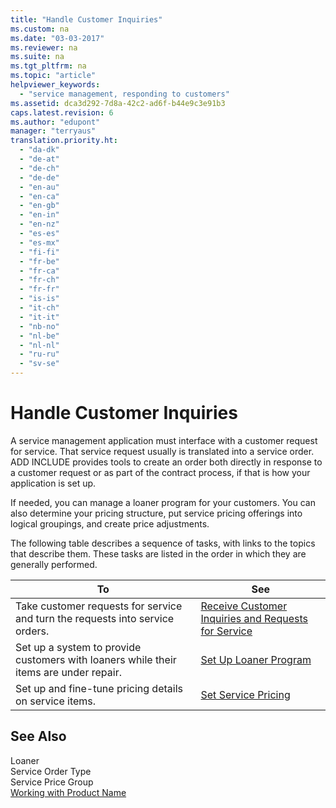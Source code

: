 ```yaml
---
title: "Handle Customer Inquiries"
ms.custom: na
ms.date: "03-03-2017"
ms.reviewer: na
ms.suite: na
ms.tgt_pltfrm: na
ms.topic: "article"
helpviewer_keywords: 
  - "service management, responding to customers"
ms.assetid: dca3d292-7d8a-42c2-ad6f-b44e9c3e91b3
caps.latest.revision: 6
ms.author: "edupont"
manager: "terryaus"
translation.priority.ht: 
  - "da-dk"
  - "de-at"
  - "de-ch"
  - "de-de"
  - "en-au"
  - "en-ca"
  - "en-gb"
  - "en-in"
  - "en-nz"
  - "es-es"
  - "es-mx"
  - "fi-fi"
  - "fr-be"
  - "fr-ca"
  - "fr-ch"
  - "fr-fr"
  - "is-is"
  - "it-ch"
  - "it-it"
  - "nb-no"
  - "nl-be"
  - "nl-nl"
  - "ru-ru"
  - "sv-se"
---
```

# Handle Customer Inquiries
A service management application must interface with a customer request for service. That service request usually is translated into a service order. ADD INCLUDE<!--[!INCLUDE[navnow](../ApplicationDesign/includes/navnow_md.md)]--> provides tools to create an order both directly in response to a customer request or as part of the contract process, if that is how your application is set up.  
  
 If needed, you can manage a loaner program for your customers. You can also determine your pricing structure, put service pricing offerings into logical groupings, and create price adjustments.  
  
 The following table describes a sequence of tasks, with links to the topics that describe them. These tasks are listed in the order in which they are generally performed.  
  
|**To**|**See**|  
|------------|-------------|  
|Take customer requests for service and turn the requests into service orders.|[Receive Customer Inquiries and Requests for Service](../Service/receive-customer-inquiries-and-requests-for-service.md)|  
|Set up a system to provide customers with loaners while their items are under repair.|[Set Up Loaner Program](../Service/set-up-loaner-program.md)|  
|Set up and fine\-tune pricing details on service items.|[Set Service Pricing](../Service/set-service-pricing.md)|  
  
## See Also  
 Loaner   
 Service Order Type   
 Service Price Group   
 [Working with Product Name](../WorkingWithDynamics/working-with-$-p_1-product-name-$-.md)